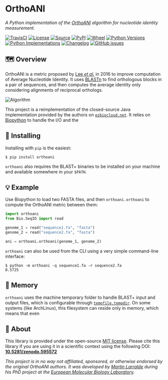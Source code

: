 # OrthoANI

*A Python implementation of the [OrthoANI](https://doi.org/10.1099/ijsem.0.000760) algorithm for nucleotide identity measurement.*

[![TravisCI](https://img.shields.io/travis/althonos/orthoani/master.svg?logo=travis&maxAge=600&style=flat-square)](https://travis-ci.org/althonos/orthoani/branches)
[![License](https://img.shields.io/badge/license-MIT-blue.svg?style=flat-square&maxAge=2678400)](https://choosealicense.com/licenses/mit/)
[![Source](https://img.shields.io/badge/source-GitHub-303030.svg?maxAge=2678400&style=flat-square)](https://github.com/althonos/orthoani/)
[![PyPI](https://img.shields.io/pypi/v/orthoani.svg?style=flat-square&maxAge=600)](https://pypi.org/project/orthoani)
[![Wheel](https://img.shields.io/pypi/wheel/orthoani.svg?style=flat-square&maxAge=3600)](https://pypi.org/project/orthoani/#files)
[![Python Versions](https://img.shields.io/pypi/pyversions/orthoani.svg?style=flat-square&maxAge=600)](https://pypi.org/project/orthoani/#files)
[![Python Implementations](https://img.shields.io/pypi/implementation/orthoani.svg?style=flat-square&maxAge=600)](https://pypi.org/project/orthoani/#files)
[![Changelog](https://img.shields.io/badge/keep%20a-changelog-8A0707.svg?maxAge=2678400&style=flat-square)](https://github.com/althonos/orthoani/blob/master/CHANGELOG.md)
[![GitHub issues](https://img.shields.io/github/issues/althonos/orthoani.svg?style=flat-square&maxAge=600)](https://github.com/althonos/orthoani/issues)

## 🗺️ Overview

OrthoANI is a metric proposed by [Lee *et al.*](https://doi.org/10.1099/ijsem.0.000760)
in 2016 to improve computation of Average Nucleotide Identity. It uses
[BLASTn](https://en.wikipedia.org/wiki/BLAST_(biotechnology)) to find orthologous
blocks in a pair of sequences, and then computes the average identity only
considering alignments of reciprocal orthologs.

![Algorithm](https://www.microbiologyresearch.org/docserver/fulltext/ijsem/66/2/000760-f1.gif)

This project is a reimplementation of the closed-source Java implementation
provided by the authors on [`ezbiocloud.net`](https://www.ezbiocloud.net/sw/oat).
It relies on [Biopython](https://biopython.org/) to handle the I/O and the


## 🔧 Installing

Installing with `pip` is the easiest:
```console
$ pip install orthoani
```

`orthoani` also requires the BLAST+ binaries to be installed on your machine
and available somewhere in your `$PATH`.

## 💡 Example

Use Biopython to load two FASTA files, and then `orthoani.orthoani` to compute
the OrthoANI metric between them:
```python
import orthoani
from Bio.SeqIO import read

genome_1 = read("sequence1.fa", "fasta")
genome_2 = read("sequence2.fa", "fasta")

ani = orthoani.orthoani(genome_1, genome_2)
```

`orthoani` can also be used from the CLI using a very simple command-line
interface:
```console
$ python -m orthoani -q sequence1.fa -r sequence2.fa
0.5725
```

## 🐏 Memory

`orthoani` uses the machine temporary folder to handle BLAST+ input and output
files, which is configurable through
[`tempfile.tempdir`](https://docs.python.org/3/library/tempfile.html#tempfile.tempdir).
On some systems (like ArchLinux), this filesystem can reside only in memory,
which means that even


## 📜 About

This library is provided under the open-source
[MIT license](https://choosealicense.com/licenses/mit/).
Please cite this library if you are using it in a scientific
context using the following DOI:
[**10.5281/zenodo.595572**](https://doi.org/10.5281/zenodo.595572)

*This project is in no way not affiliated, sponsored, or otherwise endorsed by
the original OrthoANI authors. It was developed by
[Martin Larralde](https://github.com/althonos/orthoani) during his PhD project
at the [European Molecular Biology Laboratory](https://www.embl.de/).*
